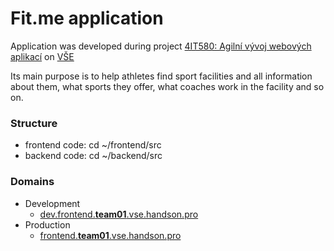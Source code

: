 # Fit.me application 

Application was developed during project [4IT580: Agilní vývoj webových aplikací](http://4it580.vse.cz/) on [VŠE](https://www.vse.cz/)

Its main purpose is to help athletes find sport facilities and all information about them, what sports they offer, what coaches work in the facility and so on.
 
### Structure
- frontend code: cd ~/frontend/src
- backend code: cd ~/backend/src

### Domains

- Development
    - [dev.frontend.**team01**.vse.handson.pro](http://dev.team01.username.vse.handson.pro)
- Production
    - [frontend.**team01**.vse.handson.pro](http://team01.username.vse.handson.pro)
